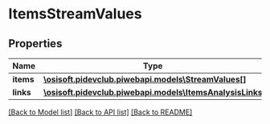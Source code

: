 # ItemsStreamValues

## Properties
Name | Type | Description | Notes
------------ | ------------- | ------------- | -------------
**items** | [**\osisoft.pidevclub.piwebapi.models\StreamValues[]**](StreamValues.md) |  | [optional] 
**links** | [**\osisoft.pidevclub.piwebapi.models\ItemsAnalysisLinks**](ItemsAnalysisLinks.md) |  | [optional] 

[[Back to Model list]](../README.md#documentation-for-models) [[Back to API list]](../README.md#documentation-for-api-endpoints) [[Back to README]](../README.md)


